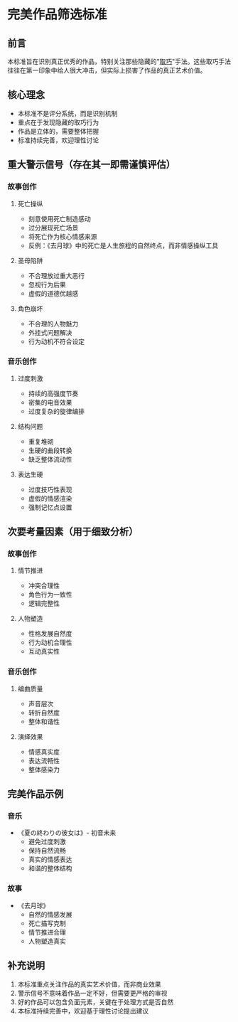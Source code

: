 # 完美作品筛选标准

## 前言

本标准旨在识别真正优秀的作品，特别关注那些隐藏的"[取巧](detailed.md)"手法。这些取巧手法往往在第一印象中给人很大冲击，但实际上损害了作品的真正艺术价值。

## 核心理念

- 本标准不是评分系统，而是识别机制
- 重点在于发现隐藏的取巧行为
- 作品是立体的，需要整体把握
- 标准持续完善，欢迎理性讨论

## 重大警示信号（存在其一即需谨慎评估）

### 故事创作

1. 死亡操纵

   - 刻意使用死亡制造感动
   - 过分展现死亡场景
   - 将死亡作为核心情感来源
   - 反例：《去月球》中的死亡是人生旅程的自然终点，而非情感操纵工具

1. 圣母陷阱

   - 不合理放过重大恶行
   - 忽视行为后果
   - 虚假的道德优越感

1. 角色崩坏

   - 不合理的人物魅力
   - 外挂式问题解决
   - 行为动机不符合设定

### 音乐创作

1. 过度刺激

   - 持续的高强度节奏
   - 密集的电音效果
   - 过度复杂的旋律编排

1. 结构问题

   - 重复堆砌
   - 生硬的曲段转换
   - 缺乏整体流动性

1. 表达生硬

   - 过度技巧性表现
   - 虚假的情感渲染
   - 强制记忆点设置

## 次要考量因素（用于细致分析）

### 故事创作

1. 情节推进

   - 冲突合理性
   - 角色行为一致性
   - 逻辑完整性

1. 人物塑造

   - 性格发展自然度
   - 行为动机合理性
   - 互动真实性

### 音乐创作

1. 编曲质量

   - 声音层次
   - 转折自然度
   - 整体和谐性

1. 演绎效果

   - 情感真实度
   - 表达流畅性
   - 整体感染力

## 完美作品示例

### 音乐

- 《夏の終わりの彼女は》- 初音未来
  - 避免过度刺激
  - 保持自然流畅
  - 真实的情感表达
  - 和谐的整体结构

### 故事

- 《去月球》
  - 自然的情感发展
  - 死亡描写克制
  - 情节推进合理
  - 人物塑造真实

## 补充说明

1. 本标准重点关注作品的真实艺术价值，而非商业效果
1. 警示信号不意味着作品一定不好，但需要更严格的审视
1. 好的作品可以包含负面元素，关键在于处理方式是否自然
1. 本标准持续完善中，欢迎基于理性讨论提出建议
